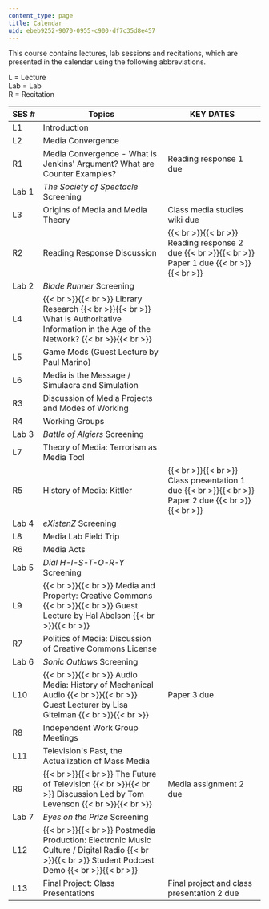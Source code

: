 ```yaml
---
content_type: page
title: Calendar
uid: ebeb9252-9070-0955-c900-df7c35d8e457
---
```


This course contains lectures, lab sessions and recitations, which are presented in the calendar using the following abbreviations.

L = Lecture  
Lab = Lab  
R = Recitation

| SES # | Topics | KEY DATES |
| --- | --- | --- |
| L1 | Introduction | &nbsp; |
| L2 | Media Convergence | &nbsp; |
| R1 | Media Convergence - What is Jenkins' Argument? What are Counter Examples? | Reading response 1 due |
| Lab 1 | _The Society of Spectacle_ Screening | &nbsp; |
| L3 | Origins of Media and Media Theory | Class media studies wiki due |
| R2 | Reading Response Discussion |  {{< br >}}{{< br >}} Reading response 2 due {{< br >}}{{< br >}} Paper 1 due {{< br >}}{{< br >}}  |
| Lab 2 | _Blade Runner_ Screening | &nbsp; |
| L4 |  {{< br >}}{{< br >}} Library Research {{< br >}}{{< br >}} What is Authoritative Information in the Age of the Network? {{< br >}}{{< br >}}  | &nbsp; |
| L5 | Game Mods (Guest Lecture by Paul Marino) | &nbsp; |
| L6 | Media is the Message / Simulacra and Simulation | &nbsp; |
| R3 | Discussion of Media Projects and Modes of Working | &nbsp; |
| R4 | Working Groups | &nbsp; |
| Lab 3 | _Battle of Algiers_ Screening | &nbsp; |
| L7 | Theory of Media: Terrorism as Media Tool | &nbsp; |
| R5 | History of Media: Kittler |  {{< br >}}{{< br >}} Class presentation 1 due {{< br >}}{{< br >}} Paper 2 due {{< br >}}{{< br >}}  |
| Lab 4 | _eXistenZ_ Screening | &nbsp; |
| L8 | Media Lab Field Trip | &nbsp; |
| R6 | Media Acts | &nbsp; |
| Lab 5 | _Dial H-I-S-T-O-R-Y_ Screening | &nbsp; |
| L9 |  {{< br >}}{{< br >}} Media and Property: Creative Commons {{< br >}}{{< br >}} Guest Lecture by Hal Abelson {{< br >}}{{< br >}}  | &nbsp; |
| R7 | Politics of Media: Discussion of Creative Commons License | &nbsp; |
| Lab 6 | _Sonic Outlaws_ Screening | &nbsp; |
| L10 |  {{< br >}}{{< br >}} Audio Media: History of Mechanical Audio {{< br >}}{{< br >}} Guest Lecturer by Lisa Gitelman {{< br >}}{{< br >}}  | Paper 3 due |
| R8 | Independent Work Group Meetings | &nbsp; |
| L11 | Television's Past, the Actualization of Mass Media | &nbsp; |
| R9 |  {{< br >}}{{< br >}} The Future of Television {{< br >}}{{< br >}} Discussion Led by Tom Levenson {{< br >}}{{< br >}}  | Media assignment 2 due |
| Lab 7 | _Eyes on the Prize_ Screening | &nbsp; |
| L12 |  {{< br >}}{{< br >}} Postmedia Production: Electronic Music Culture / Digital Radio {{< br >}}{{< br >}} Student Podcast Demo {{< br >}}{{< br >}}  | &nbsp; |
| L13 | Final Project: Class Presentations | Final project and class presentation 2 due